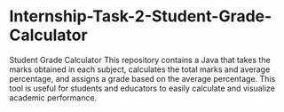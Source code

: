 # Internship-Task-2-Student-Grade-Calculator
Student Grade Calculator 
This repository contains a Java that takes the marks obtained in each subject, calculates the total marks and average percentage, and assigns a grade based on the average percentage. This tool is useful for students and educators to easily calculate and visualize academic performance.
